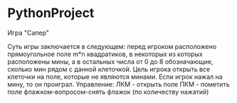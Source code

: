 # PythonProject

Игра "Сапер" 

Суть игры заключается в следующем: перед игроком расположено прямоугольное поле m*n квадратиков, в некоторых из которых расположены мины, а в остальных числа от 0 до 8 обозначающие, сколько мин рядом с данной клеточкой. Цель игрока открыть все клеточки на поле, которые не являются минами. Если игрок нажал на мину, то он проиграл.
Управление:
ЛКМ - открыть поле
ПКМ - пометить поле флажком-вопросом-снять флажок (по количеству нажатий)
